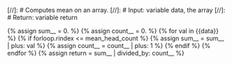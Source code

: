 [//]: # Computes mean on an array.
[//]: # Input: variable data, the array
[//]: # Return: variable return

{% assign sum__ = 0. %}
{% assign count__ = 0. %}
{% for val in {{data}} %}
{% if forloop.rindex <= mean_head_count %}
{% assign sum__ = sum__ | plus: val %}
{% assign count__ = count__ | plus: 1 %}
{% endif %}
{% endfor %}
{% assign return = sum__ | divided_by: count__ %}
